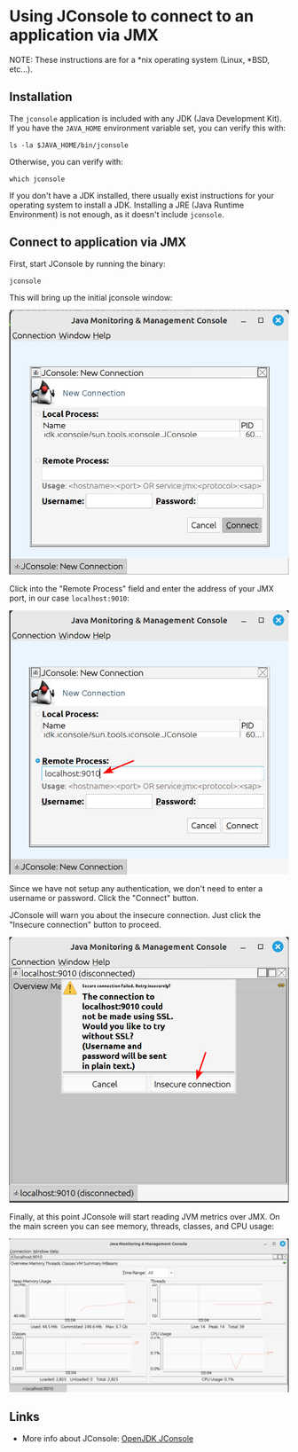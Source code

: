 # Using JConsole to connect to an application via JMX

NOTE: These instructions are for a \*nix operating system (Linux, \*BSD, etc...).

## Installation

The `jconsole` application is included with any JDK (Java Development Kit).  If you have the `JAVA_HOME` environment variable set, you can verify this with:

```shell
ls -la $JAVA_HOME/bin/jconsole
```

Otherwise, you can verify with:

```shell
which jconsole
```

If you don't have a JDK installed, there usually exist instructions for your operating system to install a JDK.  Installing a JRE (Java Runtime Environment) is not enough, as it doesn't include `jconsole`.

## Connect to application via JMX

First, start JConsole by running the binary:

```shell
jconsole
```

This will bring up the initial jconsole window:

![Screenshot of the window shown when jconsole initially starts.  A panel titled "JConsole: New Connection" is shown.](images/jconsole_01_start.png)

Click into the "Remote Process" field and enter the address of your JMX port, in our case `localhost:9010`:

![Screenshot of entering the remote address in the JConsole New Connection panel.](images/jconsole_02_address.png)

Since we have not setup any authentication, we don't need to enter a username or password.  Click the "Connect" button.

JConsole will warn you about the insecure connection.  Just click the "Insecure connection" button to proceed.

![Screenshot of the insecure connection warning dialog, with two buttons, "Cancel" and "Insecure connection".](images/jconsole_03_insecure.png)

Finally, at this point JConsole will start reading JVM metrics over JMX.  On the main screen you can see memory, threads, classes, and CPU usage:

![Screenshot of the default graphs shown by jconsole after connecting to a running JVM process, including memory, threads, classes, and CPU usage.](images/jconsole_04_graph.png)

## Links

* More info about JConsole: [OpenJDK JConsole](http://openjdk.java.net/tools/svc/jconsole/)
